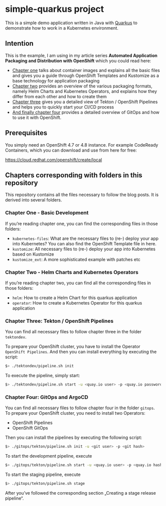 # simple-quarkus project
This is a simple demo application written in Java with [Quarkus](https://quarkus.io) to demonstrate how to work in a Kubernetes environment.

## Intention
This is the example, I am using in my article series **Automated Application Packaging and Distribution with OpenShift** which you could read here: 

- [Chapter one](https://www.opensourcerers.org/2021/04/26/automated-application-packaging-and-distribution-with-openshift-part-12/) talks about container images and explains all the basic files and gives you a guide through OpenShift Templates and Kustomize as a base technology for application packaging
- [Chapter two](https://www.opensourcerers.org/2021/05/24/automated-application-packaging-and-distribution-with-openshift-part-23/) provides an overview of the various packaging formats, namely Helm Charts and Kubernetes Operators, and explains how they differ from each other and how to create them
- [Chapter three](https://www.opensourcerers.org/2021/07/26/automated-application-packaging-and-distribution-with-openshift-tekton-pipelines-part-34-2/) gives you a detailed view of Tekton / OpenShift Pipelines and helps you to quickly start your CI/CD process
- [And finally chapter four](https://www.opensourcerers.org/2021/09/06/automated-application-packaging-and-distribution-with-openshift-gitops-and-argocd-part-44) provides a detailed overview of GitOps and how to use it with OpenShift. 

## Prerequisites
You simply need an OpenShift 4.7 or 4.8 instance. For example CodeReady Containers, which you can download and use from here for free:

https://cloud.redhat.com/openshift/create/local

## Chapters corresponding with folders in this repository
This repository contains all the files necessary to follow the blog posts. It is derived into several folders. 

### Chapter One - Basic Development 
If you’re reading chapter one, you can find the corresponding files in those folders:

- `kubernetes-files`: What are the necessary files to (re-) deploy your app into Kubernetes? You can also find the OpenShift Template file in here.
- `kustomize`: All necessary files to (re-) deploy your app into Kubernetes based on Kustomize
- `kustomize_ext`: A more sophisticated example with patches etc


### Chapter Two - Helm Charts and Kubernetes Operators
If you’re reading chapter two, you can find all the corresponding files in those folders:

- `helm`: How to create a Helm Chart for this quarkus application
- `operator`: How to create a Kubernetes Operator for this quarkus application

### Chapter Three: Tekton / OpenShift Pipelines
You can find all necessary files to follow chapter three in the folder `tektondev`. 

To prepare your OpenShift cluster, you have to install the Operator `OpenShift Pipelines`. And then you can install everything by executing the script:

```bash
$> ./tektondev/pipeline.sh init
```

To execute the pipeline, simply start:

```bash
$> ./tektondev/pipeline.sh start -u <quay.io user> -p <quay.io password hash>
```


### Chapter Four: GitOps and ArgoCD
You can find all necessary files to follow chapter four in the folder `gitops`. To prepare your OpenShift cluster, you need to install two Operators:
- OpenShift Pipelines
- OpenShift GitOps

Then you can install the pipelines by executing the following script:

```bash
$> ./gitops/tekton/pipeline.sh init -u <git user> -p <git hash>
```

To start the development pipeline, execute
```bash
$> ./gitops/tekton/pipeline.sh start -u <quay.io user> -p <quay.io hash>
```

To start the staging pipeline, execute
```bash
$> ./gitops/tekton/pipeline.sh stage
```

After you’ve followed the corresponding section „Creating a stage release pipeline“. 


